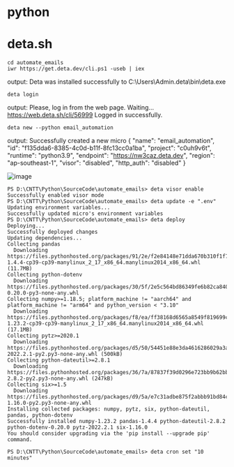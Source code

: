 # python

# deta.sh
```
cd automate_emails
iwr https://get.deta.dev/cli.ps1 -useb | iex
```
output: Deta was installed successfully to C:\Users\Admin\.deta\bin\deta.exe

```
deta login
```

output:
Please, log in from the web page. Waiting...
https://web.deta.sh/cli/56999
Logged in successfully.

```
deta new --python email_automation
```

output:
Successfully created a new micro
{
        "name": "email_automation",
        "id": "f135dda6-8385-4c0d-b11f-8fc13cc0a1ba",
        "project": "c0uh9v6t",
        "runtime": "python3.9",
        "endpoint": "https://nw3caz.deta.dev",
        "region": "ap-southeast-1",
        "visor": "disabled",
        "http_auth": "disabled"
}


![image](https://user-images.githubusercontent.com/18412583/187964804-8c6d2440-a947-449c-b381-70bd0fb0666d.png)

```
PS D:\CNTT\Python\SourceCode\automate_emails> deta visor enable
Successfully enabled visor mode
PS D:\CNTT\Python\SourceCode\automate_emails> deta update -e ".env"
Updating environment variables...
Successfully updated micro's environment variables
PS D:\CNTT\Python\SourceCode\automate_emails> deta deploy
Deploying...
Successfully deployed changes
Updating dependencies...
Collecting pandas
  Downloading https://files.pythonhosted.org/packages/91/2e/f2e84148e71dda670b310f1f7b9a220181e5dc1fe2f9dcf6a8632412bf4e/pandas-1.4.4-cp39-cp39-manylinux_2_17_x86_64.manylinux2014_x86_64.whl (11.7MB)
Collecting python-dotenv
  Downloading https://files.pythonhosted.org/packages/30/5f/2e5c564bd86349fe6b82ca840f46acf6f4bb76d79ba9057fce3d3e008864/python_dotenv-0.20.0-py3-none-any.whl
Collecting numpy>=1.18.5; platform_machine != "aarch64" and platform_machine != "arm64" and python_version < "3.10"
  Downloading https://files.pythonhosted.org/packages/f8/ea/ff38168d6565a8549f819699cac4d89bbc38fc5b27fb94f8e92bcd713348/numpy-1.23.2-cp39-cp39-manylinux_2_17_x86_64.manylinux2014_x86_64.whl (17.1MB)
Collecting pytz>=2020.1
  Downloading https://files.pythonhosted.org/packages/d5/50/54451e88e3da4616286029a3a17fc377de817f66a0f50e1faaee90161724/pytz-2022.2.1-py2.py3-none-any.whl (500kB)
Collecting python-dateutil>=2.8.1
  Downloading https://files.pythonhosted.org/packages/36/7a/87837f39d0296e723bb9b62bbb257d0355c7f6128853c78955f57342a56d/python_dateutil-2.8.2-py2.py3-none-any.whl (247kB)
Collecting six>=1.5
  Downloading https://files.pythonhosted.org/packages/d9/5a/e7c31adbe875f2abbb91bd84cf2dc52d792b5a01506781dbcf25c91daf11/six-1.16.0-py2.py3-none-any.whl
Installing collected packages: numpy, pytz, six, python-dateutil, pandas, python-dotenv
Successfully installed numpy-1.23.2 pandas-1.4.4 python-dateutil-2.8.2 python-dotenv-0.20.0 pytz-2022.2.1 six-1.16.0
You should consider upgrading via the 'pip install --upgrade pip' command.

PS D:\CNTT\Python\SourceCode\automate_emails> deta cron set "10 minutes"
```

